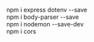 npm i express dotenv --save<br>
npm i body-parser --save<br>
npm i nodemon --save-dev<br>
npm i cors